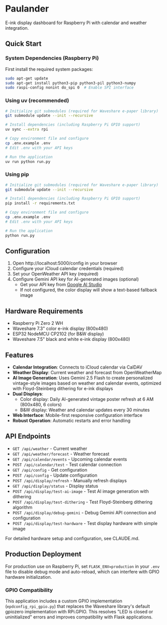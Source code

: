 # Paulander

E-ink display dashboard for Raspberry Pi with calendar and weather integration.

## Quick Start

### System Dependencies (Raspberry Pi)
First install the required system packages:
```bash
sudo apt-get update
sudo apt-get install python3-pip python3-pil python3-numpy
sudo raspi-config nonint do_spi 0  # Enable SPI interface
```

### Using uv (recommended)
```bash
# Initialize git submodules (required for Waveshare e-paper library)
git submodule update --init --recursive

# Install dependencies (including Raspberry Pi GPIO support)
uv sync --extra rpi

# Copy environment file and configure
cp .env.example .env
# Edit .env with your API keys

# Run the application
uv run python run.py
```

### Using pip
```bash
# Initialize git submodules (required for Waveshare e-paper library)
git submodule update --init --recursive

# Install dependencies (including Raspberry Pi GPIO support)
pip install -r requirements.txt

# Copy environment file and configure
cp .env.example .env
# Edit .env with your API keys

# Run the application
python run.py
```

## Configuration

1. Open http://localhost:5000/config in your browser
2. Configure your iCloud calendar credentials (required)
3. Set your OpenWeather API key (required)
4. Configure Gemini API key for AI-generated images (optional)
   - Get your API key from [Google AI Studio](https://aistudio.google.com/app/apikey)
   - If not configured, the color display will show a text-based fallback image

## Hardware Requirements

- Raspberry Pi Zero 2 WH
- Waveshare 7.3" color e-ink display (800x480)
- ESP32 NodeMCU CP2102 (for B&W display)
- Waveshare 7.5" black and white e-ink display (800x480)

## Features

- **Calendar Integration**: Connects to iCloud calendar via CalDAV
- **Weather Display**: Current weather and forecast from OpenWeatherMap
- **AI Image Generation**: Uses Gemini 2.5 Flash to create personalized vintage-style images based on weather and calendar events, optimized with Floyd-Steinberg dithering for e-ink displays
- **Dual Displays**: 
  - Color display: Daily AI-generated vintage poster refresh at 6 AM (800x480, 6 colors)
  - B&W display: Weather and calendar updates every 30 minutes
- **Web Interface**: Mobile-first responsive configuration interface
- **Robust Operation**: Automatic restarts and error handling

## API Endpoints

- `GET /api/weather` - Current weather
- `GET /api/weather/forecast` - Weather forecast
- `GET /api/calendar/events` - Upcoming calendar events
- `POST /api/calendar/test` - Test calendar connection
- `GET /api/config` - Get configuration
- `POST /api/config` - Update configuration
- `POST /api/display/refresh` - Manually refresh displays
- `GET /api/display/status` - Display status
- `POST /api/display/test-ai-image` - Test AI image generation with dithering
- `POST /api/display/test-dithering` - Test Floyd-Steinberg dithering algorithm  
- `POST /api/display/debug-gemini` - Debug Gemini API connection and configuration
- `POST /api/display/test-hardware` - Test display hardware with simple image

For detailed hardware setup and configuration, see CLAUDE.md.

## Production Deployment

For production use on Raspberry Pi, set `FLASK_ENV=production` in your `.env` file to disable debug mode and auto-reload, which can interfere with GPIO hardware initialization.

### GPIO Compatibility

This application includes a custom GPIO implementation (`epdconfig_rpi_gpio.py`) that replaces the Waveshare library's default gpiozero implementation with RPi.GPIO. This resolves "LED is closed or uninitialized" errors and improves compatibility with Flask applications.